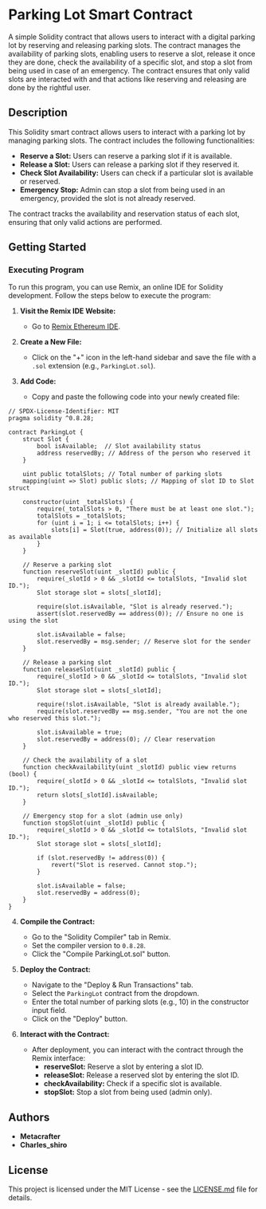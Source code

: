 
# Parking Lot Smart Contract

A simple Solidity contract that allows users to interact with a digital parking lot by reserving and releasing parking slots. The contract manages the availability of parking slots, enabling users to reserve a slot, release it once they are done, check the availability of a specific slot, and stop a slot from being used in case of an emergency. The contract ensures that only valid slots are interacted with and that actions like reserving and releasing are done by the rightful user.

## Description
This Solidity smart contract allows users to interact with a parking lot by managing parking slots. The contract includes the following functionalities:

- **Reserve a Slot:** Users can reserve a parking slot if it is available.
- **Release a Slot:** Users can release a parking slot if they reserved it.
- **Check Slot Availability:** Users can check if a particular slot is available or reserved.
- **Emergency Stop:** Admin can stop a slot from being used in an emergency, provided the slot is not already reserved.

The contract tracks the availability and reservation status of each slot, ensuring that only valid actions are performed.

## Getting Started

### Executing Program
To run this program, you can use Remix, an online IDE for Solidity development. Follow the steps below to execute the program:

1. **Visit the Remix IDE Website:**
   - Go to [Remix Ethereum IDE](https://remix.ethereum.org/).

2. **Create a New File:**
   - Click on the "+" icon in the left-hand sidebar and save the file with a `.sol` extension (e.g., `ParkingLot.sol`).

3. **Add Code:**
   - Copy and paste the following code into your newly created file:

```solidity
// SPDX-License-Identifier: MIT
pragma solidity ^0.8.28;

contract ParkingLot {
    struct Slot {
        bool isAvailable;  // Slot availability status
        address reservedBy; // Address of the person who reserved it
    }

    uint public totalSlots; // Total number of parking slots
    mapping(uint => Slot) public slots; // Mapping of slot ID to Slot struct

    constructor(uint _totalSlots) {
        require(_totalSlots > 0, "There must be at least one slot.");
        totalSlots = _totalSlots;
        for (uint i = 1; i <= totalSlots; i++) {
            slots[i] = Slot(true, address(0)); // Initialize all slots as available
        }
    }

    // Reserve a parking slot
    function reserveSlot(uint _slotId) public {
        require(_slotId > 0 && _slotId <= totalSlots, "Invalid slot ID.");
        Slot storage slot = slots[_slotId];

        require(slot.isAvailable, "Slot is already reserved.");
        assert(slot.reservedBy == address(0)); // Ensure no one is using the slot
        
        slot.isAvailable = false;
        slot.reservedBy = msg.sender; // Reserve slot for the sender
    }

    // Release a parking slot
    function releaseSlot(uint _slotId) public {
        require(_slotId > 0 && _slotId <= totalSlots, "Invalid slot ID.");
        Slot storage slot = slots[_slotId];

        require(!slot.isAvailable, "Slot is already available.");
        require(slot.reservedBy == msg.sender, "You are not the one who reserved this slot.");

        slot.isAvailable = true;
        slot.reservedBy = address(0); // Clear reservation
    }

    // Check the availability of a slot
    function checkAvailability(uint _slotId) public view returns (bool) {
        require(_slotId > 0 && _slotId <= totalSlots, "Invalid slot ID.");
        return slots[_slotId].isAvailable;
    }

    // Emergency stop for a slot (admin use only)
    function stopSlot(uint _slotId) public {
        require(_slotId > 0 && _slotId <= totalSlots, "Invalid slot ID.");
        Slot storage slot = slots[_slotId];

        if (slot.reservedBy != address(0)) {
            revert("Slot is reserved. Cannot stop.");
        }

        slot.isAvailable = false;
        slot.reservedBy = address(0);
    }
}
```

4. **Compile the Contract:**
   - Go to the "Solidity Compiler" tab in Remix.
   - Set the compiler version to `0.8.28`.
   - Click the "Compile ParkingLot.sol" button.

5. **Deploy the Contract:**
   - Navigate to the "Deploy & Run Transactions" tab.
   - Select the `ParkingLot` contract from the dropdown.
   - Enter the total number of parking slots (e.g., 10) in the constructor input field.
   - Click on the "Deploy" button.

6. **Interact with the Contract:**
   - After deployment, you can interact with the contract through the Remix interface:
     - **reserveSlot:** Reserve a slot by entering a slot ID.
     - **releaseSlot:** Release a reserved slot by entering the slot ID.
     - **checkAvailability:** Check if a specific slot is available.
     - **stopSlot:** Stop a slot from being used (admin only).

## Authors
- **Metacrafter**
- **Charles_shiro**

## License
This project is licensed under the MIT License - see the [LICENSE.md](LICENSE.md) file for details.
